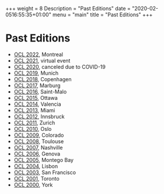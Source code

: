 +++
weight = 8
Description = "Past Editions"
date = "2020-02-0516:55:35+01:00"
menu = "main"
title = "Past Editions"
+++

# Past Editions

* [OCL 2022](https://oclworkshop.github.io/2022/), Montreal 
* [OCL 2021](https://oclworkshop.github.io/2021/), virtual event 
* [OCL 2020](https://oclworkshop.github.io/2019/), canceled due to COVID-19
* [OCL 2019](https://oclworkshop.github.io/2019/), Munich
* [OCL 2018](https://oclworkshop.github.io/2018/), Copenhagen
* [OCL 2017](http://oclworkshop.github.io/2017/), Marburg
* [OCL 2016](http://oclworkshop.github.io/2016/), Saint-Malo
* [OCL 2015](https://ocl2015.lri.fr/), Ottawa
* [OCL 2014](http://www.software.imdea.org/OCL2014/), Valencia
* [OCL 2013](http://ocl2013.inf.mit.bme.hu/), Miami
* [OCL 2012](http://st.inf.tu-dresden.de/OCL2012/), Innsbruck
* [OCL 2011](http://gres.uoc.edu/OCL2011/), Zurich
* [OCL 2010](http://modeling-languages.com/events/OCLWorkshop2010/), Oslo
* [OCL 2009](http://modeling-languages.com/events/OCLWorkshop2009/"), Colorado
* [OCL 2008](http://fots.ua.ac.be/events/ocl2008/), Toulouse
* [OCL 2007](http://st.inf.tu-dresden.de/Ocl4All2007/), Nashville
* [OCL 2006](http://st.inf.tu-dresden.de/OCLApps2006/), Genova
* [OCL 2005](http://citeseerx.ist.psu.edu/viewdoc/download?doi=10.1.1.175.1503&amp;amp;rep=rep1&amp;amp;type=pdf), Montego Bay
* [OCL 2004](http://www.cs.kent.ac.uk/projects/ocl/oclmdewsuml04/), Lisbon
* [OCL 2003](http://www.informatik.uni-trier.de/~ley/db/journals/entcs/entcs102.html#Schmitt04), San Francisco
* [OCL 2001](http://www.cs.toronto.edu/uml2001/workshop.html), Toronto
* [OCL 2000](http://www.comp.brad.ac.uk/research/OCL2000/index.html), York
